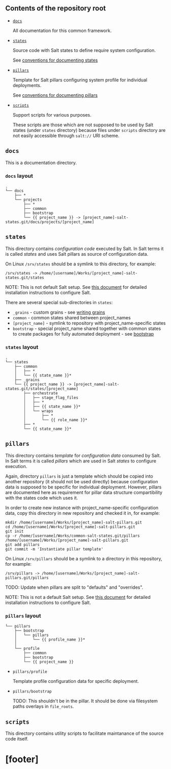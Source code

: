 
## Contents of the repository root ##

*   [`docs`](#docs)

    All documentation for this common framework.

*   [`states`](#states)

    Source code with Salt states to define require system configuration.

    See [conventions for documenting states][5]

*   [`pillars`](#pillars)

    Template for Salt pillars configuring system profile for
    individual deployments.

    See [conventions for documenting pillars][6]

*   [`scripts`](#scripts)

    Support scripts for various purposes.

    These scripts are those which are not supposed to be used by Salt states
    (under `states` directory) because files under `scripts` directory are not
    easily accessible through `salt://` URI scheme.

## `docs` ##

This is a documentation directory.

### `docs` layout ###

```
.
└── docs
    ├── *
    └── projects
        ├── *
        ├── common
        ├── bootstrap
        └── {{ project_name }} -> [project_name]-salt-states.git/docs/projects/[project_name]
```

## `states` ##

This directory contains _configuration code_ executed by Salt.
In Salt terms it is called _states_ and uses Salt pillars as source of
configuration data.

On Linux `/srv/states` should be a symlink to this directory, for example:

```
/srv/states -> /home/[username]/Works/[project_name]-salt-states.git/states
```

NOTE: This is not default Salt setup.
See [this document][1] for detailed installation instructions
to configure Salt.

There are several special sub-directories in `states`:
*   `_grains` - custom grains - see [writing grains][2]
*   `common` - common states shared between project_names
*   `[project_name]` - symlink to repository with project_name-specific states
*   `bootstrap` - special project_name shared together with common states to
    create packages for fully automated deployment - see [bootstrap][3]

### `states` layout ###

```
.
└── states
    ├── common
    │   ├── *
    │   └── {{ state_name }}*
    ├── _grains
    └── {{ project_name }} -> [project_name]-salt-states.git/states/[project_name]
        ├── orchestrate
        │   ├── stage_flag_files
        │   ├── *
        │   ├── {{ state_name }}*
        │   └── wraps
        │       ├── *
        │       └── {{ role_name }}*
        ├── *
        └── {{ state_name }}*
```

## `pillars` ##

This directory contains _template_ for
_configuration data_ consumed by Salt.
In Salt terms it is called _pillars_ which are used in Salt _states_ to
configure execution.

Again, directory `pillars` is just a template which should be copied
into another repository (it should not be used directly) because
configuration data is supposed to be specific for individual deployment.
However, pillars are documented here as requirement for pillar data
structure compartibility with the states code which uses it.

In order to create new instance with project_name-specific configuration data,
copy this directory in new repository and checked it in, for example:

```
mkdir /home/[username]/Works/[project_name]-salt-pillars.git
cd /home/[username]/Works/[project_name]-salt-pillars.git
git init
cp -r /home/[username]/Works/common-salt-states.git/pillars /home/[username]/Works/[project_name]-salt-pillars.git
git add pillars
git commit -m 'Instantiate pillar template'
```

On Linux `/srv/pillars` should be a symlink to a directory in this repository, for example:

```
/srv/pillars -> /home/[username]/Works/[project_name]-salt-pillars.git/pillars
```
TODO: Update when pillars are split to "defaults" and "overrides".

NOTE: This is not a default Salt setup.
See [this document][1] for detailed installation instructions
to configure Salt.

### `pillars` layout ###

```
└── pillars
    ├── bootstrap
    │   └── pillars
    │       └── {{ profile_name }}*
    │
    └── profile
        ├── common
        ├── bootstrap
        └── {{ project_name }}
```

*   `pillars/profile`

    Template profile configuration data for specific deployment.

*   `pillars/bootstrap`

    TODO:
    This shouldn't be in the pillar.
    It should be done via filesystem paths overlays in `file_roots`.

## `scripts` ##

This directory contains utility scripts to facilitate maintanance of
the source code itself.

# [footer] #

[1]: /docs/getting_started.md
[2]: http://docs.saltstack.com/en/latest/topics/targeting/grains.html#writing-grains
[3]: /docs/bootstrap/readme.md

[5]: /docs/states/readme.md
[6]: /docs/pillars/readme.md

